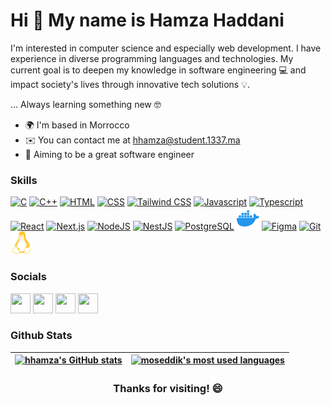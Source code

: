 Hi 👋 My name is Hamza Haddani
==============================

I'm interested in computer science and especially web development. I have experience in diverse programming languages and technologies. My current goal is to deepen my knowledge in software engineering 💻 and impact society's lives through innovative tech solutions 💡.

... Always learning something new 🤓

* 🌍  I'm based in Morrocco
* ✉️  You can contact me at [hhamza@student.1337.ma](mailto:hhamza@student.1337.ma)
* 🏹​ Aiming to be a great software engineer

### Skills

<p align="left">
<a target="_blank"  href="https://docs.microsoft.com/en-us/cpp/?view=msvc-170" target="_blank" rel="noreferrer"><img src="https://raw.githubusercontent.com/danielcranney/readme-generator/main/public/icons/skills/c-colored.svg" width="36" height="36" alt="C" title="C" /></a>
<a target="_blank"  href="https://docs.microsoft.com/en-us/cpp/?view=msvc-170" target="_blank" rel="noreferrer"><img src="https://raw.githubusercontent.com/danielcranney/readme-generator/main/public/icons/skills/cplusplus-colored.svg" width="36" height="36" alt="C++" title="C++" /></a>
<a target="_blank"  href="https://developer.mozilla.org/en-US/docs/Glossary/HTML5" target="_blank" rel="noreferrer"><img src="https://raw.githubusercontent.com/danielcranney/readme-generator/main/public/icons/skills/html5-colored.svg" width="36" height="36" alt="HTML" title="HTML" /></a>
<a target="_blank"  href="https://www.w3.org/TR/CSS/#css" target="_blank" rel="noreferrer"><img src="https://raw.githubusercontent.com/danielcranney/readme-generator/main/public/icons/skills/css3-colored.svg" width="36" height="36" alt="CSS" title="CSS" /></a>
<a target="_blank"  href="https://tailwindcss.com/" target="_blank" rel="noreferrer"><img src="https://raw.githubusercontent.com/danielcranney/profileme-dev/afa05625904238dbcd297b5384c65e0a09e439ac/public/icons/skills/tailwindcss-colored.svg" width="36" height="36" alt="Tailwind CSS" title="Tailwind CSS" /></a>
<a target="_blank"  href="https://developer.mozilla.org/en-US/docs/Web/JavaScript" target="_blank" rel="noreferrer"><img src="https://raw.githubusercontent.com/danielcranney/readme-generator/main/public/icons/skills/javascript-colored.svg" width="36" height="36" alt="Javascript" title="Javascript" /></a>
<a target="_blank"  href="https://www.typescriptlang.org" target="_blank" rel="noreferrer"><img src="https://raw.githubusercontent.com/danielcranney/profileme-dev/afa05625904238dbcd297b5384c65e0a09e439ac/public/icons/skills/typescript-colored.svg" width="36" height="36" alt="Typescript" title="Typescript" /></a>
<a target="_blank"  href="https://react.dev/" target="_blank" rel="noreferrer"><img src="https://raw.githubusercontent.com/danielcranney/profileme-dev/afa05625904238dbcd297b5384c65e0a09e439ac/public/icons/skills/react-colored.svg" width="36" height="36" alt="React" title="React" /></a>
<a target="_blank"  href="https://nextjs.org/" target="_blank" rel="noreferrer"><img src="https://raw.githubusercontent.com/danielcranney/profileme-dev/afa05625904238dbcd297b5384c65e0a09e439ac/public/icons/skills/nextjs-colored.svg" width="36" height="36" alt="Next.js" title="Next.js" /></a>
<a target="_blank"  href="https://nodejs.org/en/" target="_blank" rel="noreferrer"> <img src="https://raw.githubusercontent.com/danielcranney/readme-generator/main/public/icons/skills/nodejs-colored.svg" width="36" height="36" alt="NodeJS" title="NodeJS" /></a>
<a target="_blank"  href="https://nestjs.com/" target="_blank" rel="noreferrer"><img src="https://raw.githubusercontent.com/danielcranney/profileme-dev/afa05625904238dbcd297b5384c65e0a09e439ac/public/icons/skills/nestjs-colored.svg" width="36" height="36" alt="NestJS" title="NestJS" /></a>
<a target="_blank"  href="https://www.postgresql.org" target="_blank" rel="noreferrer"><img src="https://raw.githubusercontent.com/danielcranney/profileme-dev/afa05625904238dbcd297b5384c65e0a09e439ac/public/icons/skills/postgresql-colored.svg" width="36" height="36" alt="PostgreSQL" title="PostgreSQL" /></a>
<a target="_blank"  href="https://www.docker.com/" target="_blank" rel="noreferrer"><img src="https://raw.githubusercontent.com/danielcranney/profileme-dev/afa05625904238dbcd297b5384c65e0a09e439ac/public/icons/skills/docker-colored.svg" width="36" height="36" alt="Docker" title="Docker" /></a>
<a target="_blank"  href="https://www.figma.com/" target="_blank" rel="noreferrer"><img src="https://raw.githubusercontent.com/danielcranney/profileme-dev/afa05625904238dbcd297b5384c65e0a09e439ac/public/icons/skills/figma-colored.svg" width="36" height="36" alt="Figma" title="Figma" /></a>
<a target="_blank"  href="https://git-scm.com/" target="_blank" rel="noreferrer"><img src="https://raw.githubusercontent.com/danielcranney/profileme-dev/afa05625904238dbcd297b5384c65e0a09e439ac/public/icons/skills/git-colored.svg" width="36" height="36" alt="Git" title="Git" /></a>
<a target="_blank"  href="https://www.linux.org/pages/download/" target="_blank" rel="noreferrer"><img src="https://raw.githubusercontent.com/danielcranney/profileme-dev/afa05625904238dbcd297b5384c65e0a09e439ac/public/icons/skills/linux-colored.svg" width="36" height="36" alt="Linux" title="Linux" /></a>
</p>

### Socials

<p align="left"> <a target="_blank"  href="https://discord.com/users/982611163609198634" target="_blank" rel="noreferrer"><img src="https://raw.githubusercontent.com/danielcranney/readme-generator/main/public/icons/socials/discord.svg" width="32" height="32" /></a> <a target="_blank"  href="https://www.github.com/Archer-01" target="_blank" rel="noreferrer"><img src="https://raw.githubusercontent.com/danielcranney/readme-generator/main/public/icons/socials/github.svg" width="32" height="32" /></a> <a target="_blank"  href="https://www.linkedin.com/in/hamza-haddani-95a2091b3/" target="_blank" rel="noreferrer"><img src="https://raw.githubusercontent.com/danielcranney/readme-generator/main/public/icons/socials/linkedin.svg" width="32" height="32" /></a> <a target="_blank"  href="https://www.stackoverflow.com/users/10542572/archer" target="_blank" rel="noreferrer"><img src="https://raw.githubusercontent.com/danielcranney/readme-generator/main/public/icons/socials/stackoverflow.svg" width="32" height="32" /></a></p>

### Github Stats

| [![hhamza's GitHub stats](https://github-readme-stats.vercel.app/api?username=Archer-01&count_private=true&show_icons=true&hide=issues&hide_border=true&theme=jolly)](https://github.com/Archer-01?tab=repositories) | [![moseddik's most used languages](https://github-readme-stats.vercel.app/api/top-langs/?username=Archer-01&layout=compact&hide_border=true&theme=jolly)](https://github.com/Archer-01?tab=repositories) |
| :----------------------------------------------------------------------------------------------------------------------------------------------------------------------------------------------------------------: | :--------------------------------------------------------------------------------------------------------------------------------------------------------------------------------------------------: |

<h3 align="center">Thanks for visiting! 😄</h3>
